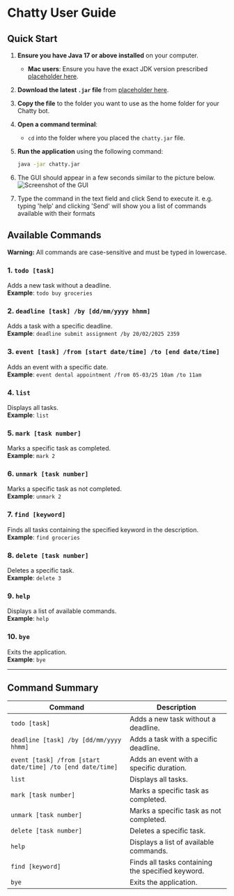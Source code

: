 # Chatty User Guide

## Quick Start

1. **Ensure you have Java 17 or above installed** on your computer.
   - **Mac users**: Ensure you have the exact JDK version prescribed [placeholder here](#).

2. **Download the latest `.jar` file** from [placeholder here](#).

3. **Copy the file** to the folder you want to use as the home folder for your Chatty bot.

4. **Open a command terminal**:
   - `cd` into the folder where you placed the `chatty.jar` file.

5. **Run the application** using the following command:
   ```bash
   java -jar chatty.jar
   
6. The GUI should appear in a few seconds similar to the picture below.
   ![Screenshot of the GUI](https://Siyan-G.github.io/ip/Ui.png)

7. Type the command in the text field and click Send to execute it. e.g. typing 'help' and clicking 'Send' will show you a list of commands available with their formats

## Available Commands

**Warning:** All commands are case-sensitive and must be typed in lowercase.

### 1. `todo [task]`
Adds a new task without a deadline.  
**Example**: `todo buy groceries`

### 2. `deadline [task] /by [dd/mm/yyyy hhmm]`
Adds a task with a specific deadline.  
**Example**: `deadline submit assignment /by 20/02/2025 2359`

### 3. `event [task] /from [start date/time] /to [end date/time]`
Adds an event with a specific date.  
**Example**: `event dental appointment /from 05-03/25 10am /to 11am`

### 4. `list`
Displays all tasks.  
**Example**: `list`

### 5. `mark [task number]`
Marks a specific task as completed.  
**Example**: `mark 2`

### 6. `unmark [task number]`
Marks a specific task as not completed.  
**Example**: `unmark 2`

### 7. `find [keyword]`
Finds all tasks containing the specified keyword in the description.  
**Example**: `find groceries`

### 8. `delete [task number]`
Deletes a specific task.  
**Example**: `delete 3`

### 9. `help`
Displays a list of available commands.  
**Example**: `help`

### 10. `bye`
Exits the application.  
**Example**: `bye`


---

## Command Summary

| Command                                                    | Description                                       |
|------------------------------------------------------------|---------------------------------------------------|
| `todo [task]`                                              | Adds a new task without a deadline.               |
| `deadline [task] /by [dd/mm/yyyy hhmm]`                    | Adds a task with a specific deadline.             |
| `event [task] /from [start date/time] /to [end date/time]` | Adds an event with a specific duration.           |
| `list`                                                     | Displays all tasks.                               |
| `mark [task number]`                                       | Marks a specific task as completed.               |
| `unmark [task number]`                                     | Marks a specific task as not completed.           |
| `delete [task number]`                                     | Deletes a specific task.                          |
| `help`                                                     | Displays a list of available commands.            |
| `find [keyword]`                                           | Finds all tasks containing the specified keyword. |
| `bye`                                                      | Exits the application.                            |
